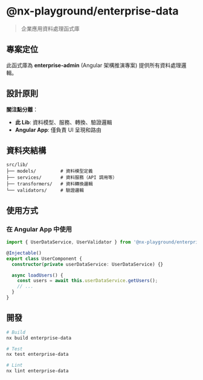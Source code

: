 # @nx-playground/enterprise-data

> 企業應用資料處理函式庫

## 專案定位

此函式庫為 **enterprise-admin** (Angular 架構推演專案) 提供所有資料處理邏輯。

## 設計原則

**關注點分離**：

- **此 Lib**: 資料模型、服務、轉換、驗證邏輯
- **Angular App**: 僅負責 UI 呈現和路由

## 資料夾結構

```
src/lib/
├── models/         # 資料模型定義
├── services/       # 資料服務（API 調用等）
├── transformers/   # 資料轉換邏輯
└── validators/     # 驗證邏輯
```

## 使用方式

### 在 Angular App 中使用

```typescript
import { UserDataService, UserValidator } from '@nx-playground/enterprise-data';

@Injectable()
export class UserComponent {
  constructor(private userDataService: UserDataService) {}

  async loadUsers() {
    const users = await this.userDataService.getUsers();
    // ...
  }
}
```

## 開發

```bash
# Build
nx build enterprise-data

# Test
nx test enterprise-data

# Lint
nx lint enterprise-data
```
